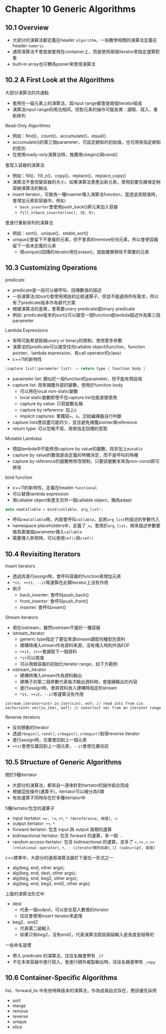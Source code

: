 # Chapter 10 Generic Algorithms
## 10.1 Overview
* 大部分的演算法都定義在header `algorithm`，一些數學相關的演算法定義在header `numeric`
* 通常演算法不會直接套用在container上，而是使用兩個iterator來指定運算對象
* built-in array也可轉為poiner來使用演算法

## 10.2 A First Look at the Algorithms
大部分演算法的共通點
* 套用在一組元素上的演算法，其input range都會是兩個iterator組成
* 演算法input range的用法相同，但對元素的操作可能各異：讀取、寫入、重新排列

Read-Only Algorithms
* 例如：find()、count()、accumulate()、equal()
* accumulate()的第三個parameter，可設定總和的初始值，也可用來指定總和的型別
* 在使用ready-only演算法時，推薦用cbegin()與cend()

會寫入容器的演算法
* 例如：fill()、fill_n()、copy()、replace()、replace_copy()
* 演算法不會改變容器的大小，如果演算法會產出新元素，使用前要先確保足夠容納演算法的輸出
* insert iterator，可做為一種inserter傳入演算法function，當透過其賦值時，會增加元素到容器中。例如:
    * `back_inserter`會使用push_back()將元素加入容器
    * `fill_n(back_inserter(vec), 10, 0);`

會進行重新排列的演算法
* 例如：sort()、unique()、stable_sort()
* unique()會留下不重複的元素，但不會真的remove任何元素，所以會使容器留下一些未定義的元素
    * 將unique()回傳的iterator用在erase()，就能確實移除不需要的元素

## 10.3 Customizing Operations
predicate
* predicate是一段可以被呼叫、回傳數值的描述
* 一些演算法(如sort)會使用預設的比較運算子，但並不能適用所有需求，所以有了predicate版本作為替代方案
* 根據演算法的差異，會需要unary predicate或binary predicate
* 例如: predicate版本的sort()可以接受一個function或lambda描述作為第三個parameter

Lambda Expressions
* 有時可能希望超越unary or binary的限制，使用更多參數
* 演算法的predicate可以接受任何callable object(function、function pointer、lambda expression、有call operator的class)
* c++11的新特性

```cpp
[capture list](parameter list) -> return type { function body }
```
* parameter list: 類似於一般function的parameter，但不能有預設值
* capture list: 用來捕獲外部的變數，使用於function body
    * 可以用在local non-static變數
    * local static變數即使不在capture list也能直接使用
    * capture by value: 只寫變數名稱
    * capture by reference: 加上`&`
    * implicit captures: 單獨寫`=`、`&`，交給編譯器自行判斷
* capture lists應該盡可能的少，並且避免捕獲pointer與reference
* return type: 可以忽略不寫，用來指定回傳的型態

Mutable Lambdas
* 預設lambda中不能修改capture by value的變數，除非加上`mutable`
* capture by value的數值是由定義的時機決定，而不是呼叫的時機
* capture by reference的變數無修改限制，只要該變數本來為non-const即可修改

bind function
* c++11的新特性，定義在header `functional`
* 可以替換lambda expression
* 用callable object來產生另外一個callable object，稱為adapt

```cpp
auto newCallable = bind(callable, arg_list);
```
* 呼叫`newCallable`時，內部會呼叫`callable`，並將`arg_list`所描述的參數代入
* namespace placeholders中，定義了`_n`。會用於`arg_list`，用來描述參數要做為第幾個parameter傳入`callable`
* 需要傳入參照時，可以使用`ref()`與`cref()`

## 10.4 Revisiting Iterators
Insert iterators
* 透過其進行assign時，會呼叫容器的function來增加元素
* `*it`、`++it`、`--it`等運算在此類iterator上沒有作用
* 例子
    * back_inserter: 會呼叫push_back()
    * front_inserter: 會呼叫push_front()
    * inserter: 會呼叫insert()

Stream iterators
* 用在iostream，雖然iostream不屬於一種容器
* istream_iterator
    * generic type指定了要從來源stream讀取何種型別資料
    * 建構時傳入stream作為資料來源，沒有傳入時則作為EOF
    * `++it`、`it++`會讀取下一個資料
    * `*it`可以取值
    * 可以用做容器的初始化iterator range，如下方範例
* ostream_iterator
    * 建構時傳入stream作為資料輸出
    * 建構子的第二個參數代表每次輸出資料時，會接續輸出的內容
    * 進行assign時，會將資料放入建構時指定的stream
    * `*it`、`++it`、`--it`等運算沒有作用

```cpp=
istream_iterator<int> in_iter(cin), eof; // read ints from cin
vector<int> vec(in_iter, eof); // construct vec from an iterator range
```

Reverse iterators
* 反向移動的iterator
* 透過`rbegin()`, `rend()`, `crbegin()`, `crbegin()`取得reverse iterator
* 進行assign時，位置會回到上一個元素
* `++it`會使位置回到上一個元素，`--it`會使位置往前

## 10.5 Structure of Generic Algorithms
關於5種itertator
* 大部分的演算法，都來自一連串針對itertator的操作組合而成
* 根據這些操作(運算子)，itertator可以被分為5類
* 有些運算子同時存在於多種itertator中

5種itertator包含的運算子
* input itertator: `==, !=`, `++`, `* (dereference, 取值)`, `->`
* output itertator: `++`, `*`
* forward itertator: 包含 input 與 output 兩類的運算
* bidireactional itertator: 包含 forward 的運算，多一個 `--`
* random access itertator: 包含 bidireactional 的運算，並多了 `<,<=,>,>= (relational operator)`, `+, - (iterator間的加減)`, `[] (subscript, 取值)`

c++標準中，大部分的通用演算法屬於下面任一形式之一
* alg(beg, end, other args);
* alg(beg, end, dest, other args);
* alg(beg, end, beg2, other args);
* alg(beg, end, beg2, end2, other args);

上面的演算法形式中
* dest 
    * 代表一個output，可以安全寫入數值的itorator
    * 往往會使用insert iterator來處理
* beg2、end2
    * 代表第二組輸入
    * 如果只有beg2，沒有end2，代表演算法假設兩組輸入是長度是相等的

一些命名習慣
* 帶入 predicate 的演算法，往往名稱會帶有 `_if`
* 不在本來容器中進行寫入，會進行額外複製輸出時，往往名稱會帶有 `_copy`

## 10.6 Container-Specific Algorithms
list、forward_lis 中有些特殊版本的演算法，作為成員函式存在，應該優先採用
* sort
* merge
* remove
* reverse
* unique
* slice
